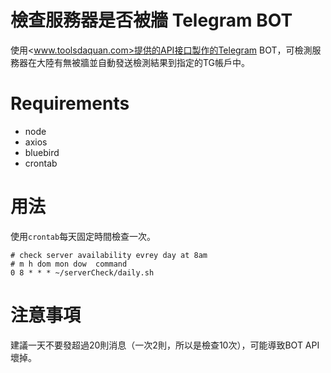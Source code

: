 # 檢查服務器是否被牆 Telegram BOT
使用<www.toolsdaquan.com>提供的API接口製作的Telegram BOT，可檢測服務器在大陸有無被牆並自動發送檢測結果到指定的TG帳戶中。

# Requirements
+ node
+ axios
+ bluebird
+ crontab

# 用法
使用`crontab`每天固定時間檢查一次。
```
# check server availability evrey day at 8am
# m h dom mon dow  command
0 8 * * * ~/serverCheck/daily.sh
```

# 注意事項
建議一天不要發超過20則消息（一次2則，所以是檢查10次），可能導致BOT API壞掉。

